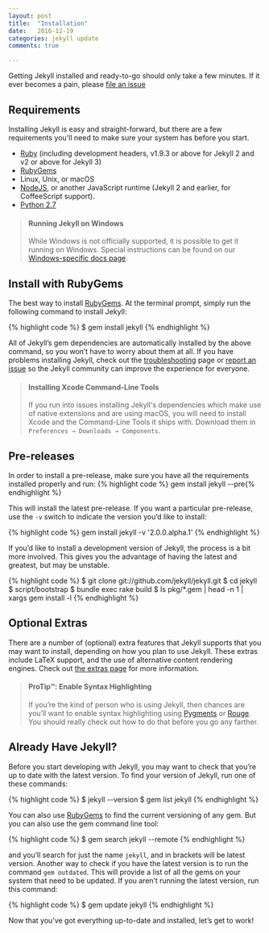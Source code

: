 ```yaml
---
layout: post
title:  "Installation"
date:   2016-12-19 
categories: jekyll update
comments: true

---
```



Getting Jekyll installed and ready-to-go should only take a few minutes. If it ever becomes a pain, please [file an issue][file-issue]
<!--more-->
 
<h2>Requirements</h2>

Installing Jekyll is easy and straight-forward, but there are a few requirements you'll need to make sure your system has before you start.

<ul> 
	<li><a href="https://www.ruby-lang.org/en/downloads/">Ruby</a> (including development headers, v1.9.3 or above for Jekyll 2 and v2 or above for Jekyll 3)</li>
	<li><a href="https://rubygems.org/pages/download">RubyGems</a></li>
	<li>Linux, Unix, or macOS</li>
	<li><a href="https://nodejs.org/en/">NodeJS</a>, or another JavaScript runtime (Jekyll 2 and earlier, for CoffeeScript support).</li>
	<li><a href="https://www.python.org/downloads/">Python 2.7</a></li>
</ul>

<blockquote>
	<h4>Running Jekyll on Windows</h4>
	While Windows is not officially supported, it is possible to get it running on Windows. Special instructions can be found on our <a href="https://jekyllrb.com/docs/windows/#installation">Windows-specific docs page</a>.
</blockquote>

<h2>Install with RubyGems</h2>

The best way to install [RubyGems][rubygems]. At the terminal prompt, simply run the following command to install Jekyll:

{% highlight code %}
$ gem install jekyll
{% endhighlight %}

All of Jekyll’s gem dependencies are automatically installed by the above command, so you won’t have to worry about them at all. If you have problems installing Jekyll, check out the [troubleshooting][troubleshooting] page or [report an issue][file-issue] so the Jekyll community can improve the experience for everyone.

<blockquote>
	<h4>Installing Xcode Command-Line Tools</h4>
	If you run into issues installing Jekyll's dependencies which make use of native extensions and are using macOS, you will need to install Xcode and the Command-Line Tools it ships with. Download them in  <code>Preferences → Downloads → Components</code>.
</blockquote>

<h2>Pre-releases</h2> 

In order to install a pre-release, make sure you have all the requirements installed properly and run:
{% highlight code %} gem install jekyll --pre{% endhighlight %}

This will install the latest pre-release. If you want a particular pre-release, use the <code>-v</code> switch to indicate the version you’d like to install:

{% highlight code %}
gem install jekyll -v '2.0.0.alpha.1'
{% endhighlight %}

If you’d like to install a development version of Jekyll, the process is a bit more involved. This gives you the advantage of having the latest and greatest, but may be unstable.

{% highlight code %}
$ git clone git://github.com/jekyll/jekyll.git
$ cd jekyll
$ script/bootstrap
$ bundle exec rake build
$ ls pkg/*.gem | head -n 1 | xargs gem install -l
{% endhighlight %}

<h2>Optional Extras</h2>

There are a number of (optional) extra features that Jekyll supports that you may want to install, depending on how you plan to use Jekyll. These extras include LaTeX support, and the use of alternative content rendering engines. Check out [the extras page][extras] for more information.

<blockquote>
	<h4>ProTip&trade;: Enable Syntax Highlighting</h4>
	If you’re the kind of person who is using Jekyll, then chances are you’ll want to enable syntax highlighting using <a href="http://pygments.org/">Pygments</a> or <a href="https://github.com/jneen/rouge">Rouge</a>. You should really check out how to do that before you go any farther.
</blockquote>

<h2>Already Have Jekyll?</h2>

Before you start developing with Jekyll, you may want to check that you’re up to date with the latest version. To find your version of Jekyll, run one of these commands:

{% highlight code %}
$ jekyll --version
$ gem list jekyll
{% endhighlight %}

You can also use [RubyGems][rubygems] to find the current versioning of any gem. But you can also use the gem command line tool:

{% highlight code %}
$ gem search jekyll --remote
{% endhighlight %}

and you’ll search for just the name <code>jekyll</code>, and in brackets will be latest version. Another way to check if you have the latest version is to run the command <code>gem outdated</code>. This will provide a list of all the gems on your system that need to be updated. If you aren’t running the latest version, run this command:

{% highlight code %}
$ gem update jekyll
{% endhighlight %}

Now that you’ve got everything up-to-date and installed, let’s get to work!

[file-issue]:https://github.com/jekyll/jekyll/issues/new
[ruby]:https://www.ruby-lang.org/en/downloads/
[rubygems]:https://rubygems.org/pages/download
[troubleshooting]:https://jekyllrb.com/docs/troubleshooting/
[extras]: https://jekyllrb.com/docs/extras/
